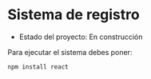<h1>Sistema de registro</h1>

- Estado del proyecto: En construcción

Para ejecutar el sistema debes poner: 

```npm install react```
